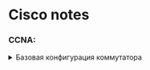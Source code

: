 # Cisco notes

### CCNA:

<details>
<summary>Базовая конфигурация коммутатора</summary>
<br/>

</details>
